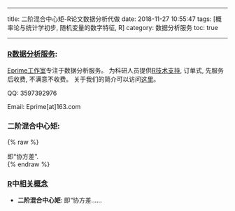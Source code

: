 
---
title: 二阶混合中心矩-R论文数据分析代做
date: 2018-11-27 10:55:47
tags: [概率论与统计学初步, 随机变量的数字特征, R]
category: 数据分析服务
toc: true

---



<span></span>
<!-- more -->

### [R](/tags/R/)[数据分析服务](/categories/数据分析服务/):
[Eprime工作室](http://Eprime.cn/)专注于数据分析服务。
为科研人员提供[R技术支持](http://Eprime.cn/2018/08/18/Eprime工作室R代做服务详情/), 订单式, 先服务后收费, 不满意不收费。
关于我们的简介可以访问[这里](http://Eprime.cn/2018/08/17/关于Eprime工作室/)。

QQ: 3597392976

Email: Eprime[at]163.com



### 二阶混合中心矩:

{% raw %}
<div class="p1">即“协方差”.</div>
{% endraw %}



### [R](/tags/R/)中[相关概念](/categories/数据分析服务)

- **二阶混合中心矩**: 即“协方差......





